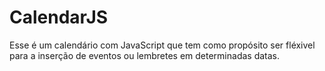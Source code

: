 # CalendarJS

Esse é um calendário com JavaScript que tem como propósito ser fléxivel para a inserção de eventos ou lembretes em determinadas datas.